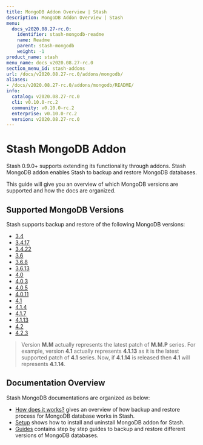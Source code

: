 ```yaml
---
title: MongoDB Addon Overview | Stash
description: MongoDB Addon Overview | Stash
menu:
  docs_v2020.08.27-rc.0:
    identifier: stash-mongodb-readme
    name: Readme
    parent: stash-mongodb
    weight: -1
product_name: stash
menu_name: docs_v2020.08.27-rc.0
section_menu_id: stash-addons
url: /docs/v2020.08.27-rc.0/addons/mongodb/
aliases:
- /docs/v2020.08.27-rc.0/addons/mongodb/README/
info:
  catalog: v2020.08.27-rc.0
  cli: v0.10.0-rc.2
  community: v0.10.0-rc.2
  enterprise: v0.10.0-rc.2
  version: v2020.08.27-rc.0
---
```


# Stash MongoDB Addon

Stash 0.9.0+ supports extending its functionality through addons. Stash MongoDB addon enables Stash to backup and restore MongoDB databases.

This guide will give you an overview of which MongoDB versions are supported and how the docs are organized.

## Supported MongoDB Versions

Stash supports backup and restore of the following MongoDB versions:

- [3.4](/docs/v2020.08.27-rc.0/addons/mongodb/guides/3.4/mongodb)
- [3.4.17](/docs/v2020.08.27-rc.0/addons/mongodb/guides/3.4.17/mongodb)
- [3.4.22](/docs/v2020.08.27-rc.0/addons/mongodb/guides/3.4.22/mongodb)
- [3.6](/docs/v2020.08.27-rc.0/addons/mongodb/guides/3.6/mongodb)
- [3.6.8](/docs/v2020.08.27-rc.0/addons/mongodb/guides/3.6.8/mongodb)
- [3.6.13](/docs/v2020.08.27-rc.0/addons/mongodb/guides/3.6.13/mongodb)
- [4.0](/docs/v2020.08.27-rc.0/addons/mongodb/guides/4.0/mongodb)
- [4.0.3](/docs/v2020.08.27-rc.0/addons/mongodb/guides/4.0.3/mongodb)
- [4.0.5](/docs/v2020.08.27-rc.0/addons/mongodb/guides/4.0.5/mongodb)
- [4.0.11](/docs/v2020.08.27-rc.0/addons/mongodb/guides/4.0.11/mongodb)
- [4.1](/docs/v2020.08.27-rc.0/addons/mongodb/guides/4.1/mongodb)
- [4.1.4](/docs/v2020.08.27-rc.0/addons/mongodb/guides/4.1.4/mongodb)
- [4.1.7](/docs/v2020.08.27-rc.0/addons/mongodb/guides/4.1.7/mongodb)
- [4.1.13](/docs/v2020.08.27-rc.0/addons/mongodb/guides/4.1.13/mongodb)
- [4.2](/docs/v2020.08.27-rc.0/addons/mongodb/guides/4.2/mongodb)
- [4.2.3](/docs/v2020.08.27-rc.0/addons/mongodb/guides/4.2.3/mongodb)

>Version **M.M** actually represents the latest patch of **M.M.P** series. For example, version **4.1** actually represents **4.1.13** as it is the latest supported patch of **4.1** series. Now, if **4.1.14** is released then **4.1** will represents **4.1.14**.

## Documentation Overview

Stash MongoDB documentations are organized as below:

- [How does it works?](/docs/v2020.08.27-rc.0/addons/mongodb/overview) gives an overview of how backup and restore process for MongoDB database works in Stash.
- [Setup](/docs/v2020.08.27-rc.0/addons/mongodb/setup/install) shows how to install and uninstall MongoDB addon for Stash.
- [Guides](/docs/v2020.08.27-rc.0/addons/mongodb/guides/3.6/mongodb) contains step by step guides to backup and restore different versions of MongoDB databases.
